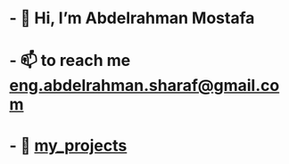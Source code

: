 <!---
this is a special rebo for your profile 
edit your role at Faculty of Engineering
you have images and links which use relative paths so be careful when you move things
--->
# - 👋 Hi, I’m Abdelrahman Mostafa
# - 📫 to reach me eng.abdelrahman.sharaf@gmail.com
# - 💪 [my_projects](./my_projects/readme.md)
